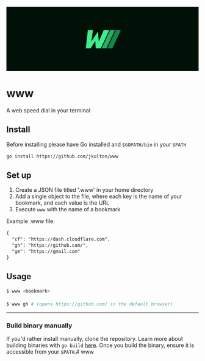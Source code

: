 ![www](./www.png)

# www

A web speed dial in your terminal

## Install

Before installing please have Go installed and `$GOPATH/bin` in your `$PATH`

```sh
go install https://github.com/jkulton/www
```

## Set up

1. Create a JSON file titled '.www' in your home directory
2. Add a single object to the file, where each key is the name of your bookmark, and each value is the URL
3. Execute `www` with the name of a bookmark

Example .www file:
```
{
  "cf": "https://dash.cloudflare.com",
  "gh": "https://github.com/",
  "gm": "https://gmail.com"
}
```

## Usage

```sh
$ www <bookmark>

$ www gh # (opens https://github.com/ in the default browser)
```

---

### Build binary manually

If you'd rather install manually, clone the repository. Learn more about building binaries with `go build` [here](https://pkg.go.dev/cmd/go#hdr-Compile_packages_and_dependencies). Once you build the binary, ensure it is accessible from your `$PATH`.# www
